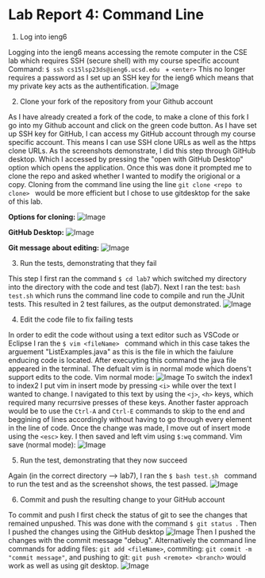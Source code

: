 # Lab Report 4: Command Line

1. Log into ieng6

Logging into the ieng6 means accessing the remote computer in the CSE lab which requires SSH (secure shell) with my course specific account
Command: ```$ ssh cs15lsp23ds@ieng6.ucsd.edu ``` + ```<enter>``` This no longer requires a password as I set up an SSH key for the ieng6 which means that my private key acts as the authentification. 
![Image](ssh.png)

2. Clone your fork of the repository from your Github account

As I have already created a fork of the code, to make a clone of this fork I go into my Github account and click on the green code button. As I have set up SSH key for GitHub, I can access my GitHub account through my course specific account. This means I can use SSH clone URLs as well as the https clone URLs. 
As the screenshots demonstrate, I did this step through GitHub desktop. Which I accessed by pressing the "open with GitHub Desktop" option which opens the application. Once this was done it prompted me to clone the repo and asked whether I wanted to modify the origional or a copy. Cloning from the command line using the line ```git clone <repo to clone> ``` would be more efficient but I chose to use gitdesktop for the sake of this lab.

**Options for cloning:** ![Image](SSHcloneURL.png)

**GitHub Desktop:** ![Image](gitHubDesktop.png)

**Git message about editing:** ![Image](message.png)

3. Run the tests, demonstrating that they fail

This step I first ran the command ```$ cd lab7``` which switched my directory into the directory with the code and test (lab7). Next I ran the test: ```bash test.sh``` which runs the command line code to compile and run the JUnit tests. This resulted in 2 test failures, as the output demonstrated.
![Image](step6.png)

4. Edit the code file to fix failing tests

In order to edit the code without using a text editor such as VSCode or Eclipse I ran the ```$ vim <fileName> ``` command which in this case takes the arguement "ListExamples.java" as this is the file in which the faiulure enducing code is located. After execuyting this command the java file appeared in the terminal. The defualt vim is in normal mode which doens't support edits to the code. 
Vim normal mode: ![Image](vim.png)
To switch the index1 to index2 I put vim in insert mode by pressing ```<i>``` while over the text I wanted to change. I navigated to this text by using the ```<j>```, ```<h>``` keys, which required many recurrsive presses of these keys. Another faster approach would be to use the ```Ctrl-A``` and ```Ctrl-E``` commands to skip to the end and beggining of lines accordingly without having to go through every element in the line of code. Once the change was made, I move out of insert mode using the ```<esc>``` key. I then saved and left vim using ```$:wq``` command. 
Vim save (normal mode): ![Image](vimSave.png)

5. Run the test, demonstrating that they now succeed

Again (in the correct directory --> lab7), I ran the ```$ bash test.sh ``` command to run the test and as the screenshot shows, the test passed.
![Image](testPass.png)

6. Commit and push the resulting change to your GitHub account

To commit and push I first check the status of git to see the changes that remained unpushed. This was done with the command ```$ git status ```. Then I pushed the changes using the GitHub desktop
![Image](gitCommit.png)
Then I pushed the changes with the commit message "debug". Alternatively the command line commands for adding files: ``` git add <fileName> ```, commiting: ```git commit -m "commit message"```, and pushing to git: ```git push <remote> <branch>``` would work as well as using git desktop.
![Image](gitPush.png)
